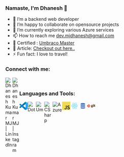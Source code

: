### Namaste, I'm Dhanesh 🙏




- 🔭 I’m a backend web developer
- 👯 I’m happy to collaborate on opensource projects
- 🌱 I’m currently exploring various Azure services
- 📫 How to reach me dev.mjdhanesh@gmail.com
- 🏅 Certified : [Umbraco Master](https://umbraco.com/training/certified-developers/developer/?id=78fc07a9-211a-4907-9ff4-592f51c4e25e)
- 📕 Article: [Checkout out here..](https://medium.com/@dev.mjdhanesh)
- ⚡ Fun fact: I love to travel!



### Connect with me:

[<img align="left" alt="Dhanesh Kumar MJ | LinkedIn" width="22px" src="https://cdn.jsdelivr.net/npm/simple-icons@v3/icons/linkedin.svg" />][linkedin]
[<img align="left" alt="Dhanesh Kumar MJ | Instagram" width="22px" src="https://cdn.jsdelivr.net/npm/simple-icons@v3/icons/instagram.svg" />][instagram]

<br />

### Languages and Tools:

<img align="left" alt="Visual Studio Code" width="26px" src="https://raw.githubusercontent.com/github/explore/80688e429a7d4ef2fca1e82350fe8e3517d3494d/topics/visual-studio-code/visual-studio-code.png" />
<img align="left" alt="Dot Net" width="26px" height="30px" src="https://user-images.githubusercontent.com/58848912/148544460-f498bb8d-fe7e-41ad-aa8d-66541661eb7a.png" />
<img align="left" alt="Umbraco" width="26px" height="30px" src="https://upload.wikimedia.org/wikipedia/commons/thumb/1/17/Cib-umbraco_%28CoreUI_Icons_v1.0.0%29.svg/1200px-Cib-umbraco_%28CoreUI_Icons_v1.0.0%29.svg.png" />
<img align="left" alt="CSharp" width="26px" src="https://upload.wikimedia.org/wikipedia/commons/thumb/0/0d/C_Sharp_wordmark.svg/1200px-C_Sharp_wordmark.svg.png" />
<img align="left" alt="Azure" width="30px" src="https://user-images.githubusercontent.com/2660262/42069843-48b884dc-7b97-11e8-9eae-ff18255369fa.png" /> 
<img align="left" alt="JavaScript" width="26px" src="https://raw.githubusercontent.com/github/explore/80688e429a7d4ef2fca1e82350fe8e3517d3494d/topics/javascript/javascript.png" /> 
<img align="left" alt="React" width="26px" src="https://raw.githubusercontent.com/github/explore/80688e429a7d4ef2fca1e82350fe8e3517d3494d/topics/react/react.png" />
<img align="left" alt="SQL" width="26px" src="https://raw.githubusercontent.com/github/explore/80688e429a7d4ef2fca1e82350fe8e3517d3494d/topics/sql/sql.png" />
<img align="left" alt="Git" width="26px" src="https://raw.githubusercontent.com/github/explore/80688e429a7d4ef2fca1e82350fe8e3517d3494d/topics/git/git.png" />



<br />


[instagram]: https://www.instagram.com/_dhan_esh.alive/
[linkedin]: https://www.linkedin.com/in/its-me-dhanesh-kumar-mj/

